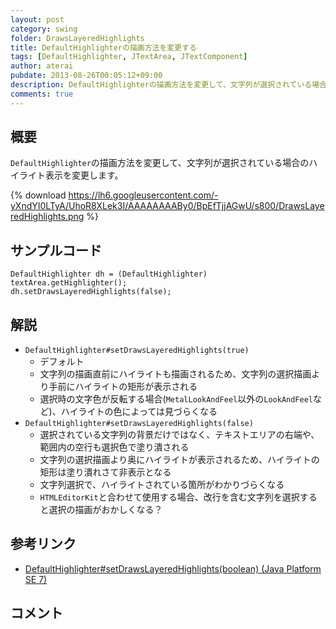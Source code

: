 ```yaml
---
layout: post
category: swing
folder: DrawsLayeredHighlights
title: DefaultHighlighterの描画方法を変更する
tags: [DefaultHighlighter, JTextArea, JTextComponent]
author: aterai
pubdate: 2013-08-26T00:05:12+09:00
description: DefaultHighlighterの描画方法を変更して、文字列が選択されている場合のハイライト表示を変更します。
comments: true
---
```

## 概要
`DefaultHighlighter`の描画方法を変更して、文字列が選択されている場合のハイライト表示を変更します。

{% download https://lh6.googleusercontent.com/-yXndYI0LTyA/UhoR8XLek3I/AAAAAAAABy0/BpEfTjjAGwU/s800/DrawsLayeredHighlights.png %}

## サンプルコード
<pre class="prettyprint"><code>DefaultHighlighter dh = (DefaultHighlighter) textArea.getHighlighter();
dh.setDrawsLayeredHighlights(false);
</code></pre>

## 解説
- `DefaultHighlighter#setDrawsLayeredHighlights(true)`
    - デフォルト
    - 文字列の描画直前にハイライトも描画されるため、文字列の選択描画より手前にハイライトの矩形が表示される
    - 選択時の文字色が反転する場合(`MetalLookAndFeel`以外の`LookAndFeel`など)、ハイライトの色によっては見づらくなる
- `DefaultHighlighter#setDrawsLayeredHighlights(false)`
    - 選択されている文字列の背景だけではなく、テキストエリアの右端や、範囲内の空行も選択色で塗り潰される
    - 文字列の選択描画より奥にハイライトが表示されるため、ハイライトの矩形は塗り潰れさて非表示となる
    - 文字列選択で、ハイライトされている箇所がわかりづらくなる
    - `HTMLEditorKit`と合わせて使用する場合、改行を含む文字列を選択すると選択の描画がおかしくなる？

<!-- dummy comment line for breaking list -->

## 参考リンク
- [DefaultHighlighter#setDrawsLayeredHighlights(boolean) (Java Platform SE 7)](http://docs.oracle.com/javase/jp/7/api/javax/swing/text/DefaultHighlighter.html#setDrawsLayeredHighlights%28boolean%29)

<!-- dummy comment line for breaking list -->

## コメント
